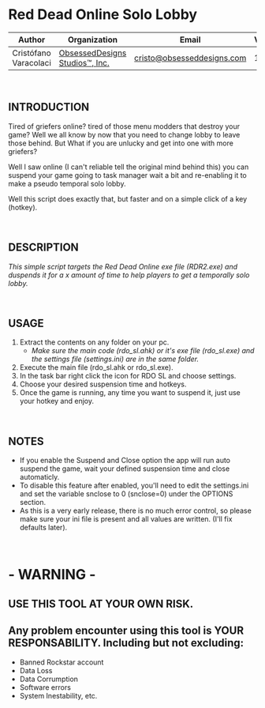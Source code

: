 # Red Dead Online Solo Lobby


|Author|Organization|Email|Version|Build|      
----|----|----|----|----|
Cristófano Varacolaci|[ObsessedDesigns Studios™, Inc.](https://obsesseddesigns.com)|cristo@obsesseddesigns.com|1.0.0.0|2021.11.20|

&nbsp;
&nbsp;

## INTRODUCTION
Tired of griefers online? tired of those menu modders that destroy your game?
Well we all know by now that you need to change lobby to leave those behind. But What if you are unlucky and get into one with more griefers?

Well I saw online (I can't reliable tell the original mind behind this) you can suspend your game going to task manager wait a bit and re-enabling it to make a pseudo temporal solo lobby. 

Well this script does exactly that, but faster and on a simple click of a key (hotkey).

&nbsp;

## DESCRIPTION
_This simple script targets the Red Dead Online exe file  (RDR2.exe) and duspends it for a x amount of time to help players to get a temporally solo lobby._

&nbsp;
&nbsp;

## USAGE

1. Extract the contents on any folder on your pc.
    * _Make sure the main code (rdo_sl.ahk) or it's exe file (rdo_sl.exe) and the settings file (settings.ini) are in the same folder._
2. Execute the main file (rdo_sl.ahk or rdo_sl.exe).
3. In the task bar right click the icon for RDO SL and choose settings.
4. Choose your desired suspension time and hotkeys.
5. Once the game is running, any time you want to suspend it, just use your hotkey and enjoy.

&nbsp;

## NOTES

* If you enable the Suspend and Close option the app will run auto suspend the game, wait your defined suspension time and close automaticly. 
* To disable this feature after enabled, you'll need to edit the settings.ini and set the variable snclose to 0 (snclose=0) under the OPTIONS section.
* As this is a very early release, there is no much error control, so please make sure your ini file is present and all values are written. (I'll fix defaults later).

&nbsp;
&nbsp;

#  - WARNING - 

## USE THIS TOOL AT YOUR OWN RISK.
## Any problem encounter using this tool is YOUR RESPONSABILITY. Including but not excluding: 
* Banned Rockstar account
* Data Loss
* Data Corrumption
* Software errors
* System Inestability, etc.
